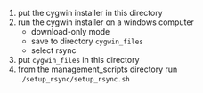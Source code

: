 1. put the cygwin installer in this directory
2. run the cygwin installer on a windows computer
	* download-only mode
	* save to directory `cygwin_files`
	* select rsync
3. put `cygwin_files` in this directory
4. from the management_scripts directory run `./setup_rsync/setup_rsync.sh`